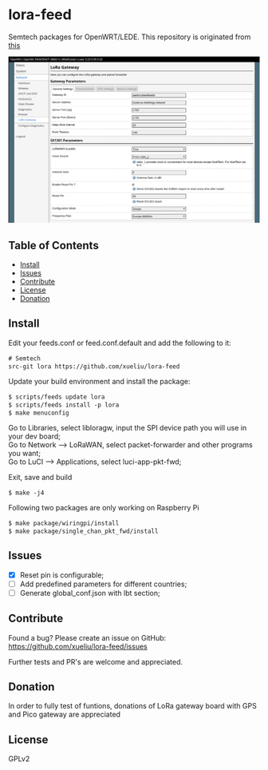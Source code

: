 # lora-feed
Semtech packages for OpenWRT/LEDE.
This repository is originated from [this](https://github.com/JiapengLi/OpenWrt-lora)

![luci](luci-lora-gateway.png)

## Table of Contents

- [Install](#install)
- [Issues](#issues)
- [Contribute](#contribute)
- [License](#license)
- [Donation](#donation)

## Install

Edit your feeds.conf or feed.conf.default and add the following to it:

    # Semtech
    src-git lora https://github.com/xueliu/lora-feed

Update your build environment and install the package:

    $ scripts/feeds update lora
    $ scripts/feeds install -p lora
    $ make menuconfig

Go to Libraries, select libloragw, input the SPI device path you will use in your dev board;  
Go to Network --> LoRaWAN, select packet-forwarder and other programs you want;  
Go to LuCI --> Applications, select luci-app-pkt-fwd;  

Exit, save and build

    $ make -j4

Following two packages are only working on Raspberry Pi
 
    $ make package/wiringpi/install
    $ make package/single_chan_pkt_fwd/install

## Issues
- [x] Reset pin is configurable;
- [ ] Add predefined parameters for different countries;
- [ ] Generate global_conf.json with lbt section;

## Contribute

Found a bug? Please create an issue on GitHub:
    https://github.com/xueliu/lora-feed/issues

Further tests and PR's are welcome and appreciated.

## Donation

In order to fully test of funtions, donations of LoRa gateway board with GPS and Pico gateway are appreciated

## License

GPLv2
